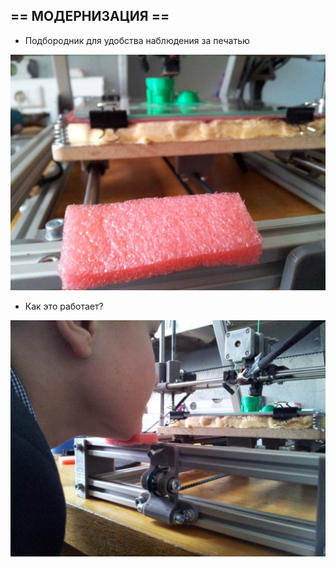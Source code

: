 ## == МОДЕРНИЗАЦИЯ ==

 - Подбородник для удобства наблюдения за печатью


![photo](../Images/pillow/1.png)


 - Как это работает?

![photo](../Images/pillow/reklam.jpg)
